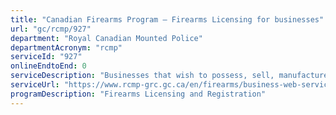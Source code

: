 ```yaml
---
title: "Canadian Firearms Program – Firearms Licensing for businesses"
url: "gc/rcmp/927"
department: "Royal Canadian Mounted Police"
departmentAcronym: "rcmp"
serviceId: "927"
onlineEndtoEnd: 0
serviceDescription: "Businesses that wish to possess, sell, manufacture or export firearms or ammunition must have a Firearms Business Licence (as mandated by the Firearms Act). A Firearms Business Licence is subject to renewal every 3 or 5 years (depending on the activity of the business). A Chief Firearms Officer maintains legal responsibility for the approval or refusal of Firearms Business Licences. All Firearms Business Licenses are held within CFIS."
serviceUrl: "https://www.rcmp-grc.gc.ca/en/firearms/business-web-services"
programDescription: "Firearms Licensing and Registration"
---
```

